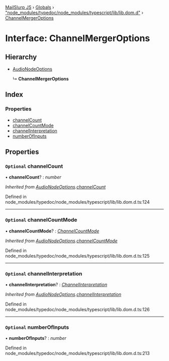 [MailSlurp JS](../README.md) › [Globals](../globals.md) › ["node_modules/typedoc/node_modules/typescript/lib/lib.dom.d"](../modules/_node_modules_typedoc_node_modules_typescript_lib_lib_dom_d_.md) › [ChannelMergerOptions](_node_modules_typedoc_node_modules_typescript_lib_lib_dom_d_.channelmergeroptions.md)

# Interface: ChannelMergerOptions

## Hierarchy

* [AudioNodeOptions](_node_modules_typedoc_node_modules_typescript_lib_lib_dom_d_.audionodeoptions.md)

  ↳ **ChannelMergerOptions**

## Index

### Properties

* [channelCount](_node_modules_typedoc_node_modules_typescript_lib_lib_dom_d_.channelmergeroptions.md#optional-channelcount)
* [channelCountMode](_node_modules_typedoc_node_modules_typescript_lib_lib_dom_d_.channelmergeroptions.md#optional-channelcountmode)
* [channelInterpretation](_node_modules_typedoc_node_modules_typescript_lib_lib_dom_d_.channelmergeroptions.md#optional-channelinterpretation)
* [numberOfInputs](_node_modules_typedoc_node_modules_typescript_lib_lib_dom_d_.channelmergeroptions.md#optional-numberofinputs)

## Properties

### `Optional` channelCount

• **channelCount**? : *number*

*Inherited from [AudioNodeOptions](_node_modules_typedoc_node_modules_typescript_lib_lib_dom_d_.audionodeoptions.md).[channelCount](_node_modules_typedoc_node_modules_typescript_lib_lib_dom_d_.audionodeoptions.md#optional-channelcount)*

Defined in node_modules/typedoc/node_modules/typescript/lib/lib.dom.d.ts:124

___

### `Optional` channelCountMode

• **channelCountMode**? : *[ChannelCountMode](../modules/_node_modules_typedoc_node_modules_typescript_lib_lib_dom_d_.md#channelcountmode)*

*Inherited from [AudioNodeOptions](_node_modules_typedoc_node_modules_typescript_lib_lib_dom_d_.audionodeoptions.md).[channelCountMode](_node_modules_typedoc_node_modules_typescript_lib_lib_dom_d_.audionodeoptions.md#optional-channelcountmode)*

Defined in node_modules/typedoc/node_modules/typescript/lib/lib.dom.d.ts:125

___

### `Optional` channelInterpretation

• **channelInterpretation**? : *[ChannelInterpretation](../modules/_node_modules_typedoc_node_modules_typescript_lib_lib_dom_d_.md#channelinterpretation)*

*Inherited from [AudioNodeOptions](_node_modules_typedoc_node_modules_typescript_lib_lib_dom_d_.audionodeoptions.md).[channelInterpretation](_node_modules_typedoc_node_modules_typescript_lib_lib_dom_d_.audionodeoptions.md#optional-channelinterpretation)*

Defined in node_modules/typedoc/node_modules/typescript/lib/lib.dom.d.ts:126

___

### `Optional` numberOfInputs

• **numberOfInputs**? : *number*

Defined in node_modules/typedoc/node_modules/typescript/lib/lib.dom.d.ts:213
